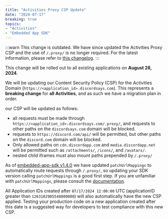 ```yaml
---
title: "Activities Proxy CSP Update"
date: "2024-07-17"
breaking: true
topics:
- "Activities"
- "Embedded App SDK"
---
```


:::warn
This change is outdated. We have since updated the Activities Proxy CSP and the use of `/.proxy/` is no longer required. For the latest information, please refer to [this changelog](/docs/change-log#remove-proxy-from-discord-activity-proxy-path).
:::

This change will be rolled out to all existing applications on **August 28, 2024**.

We will be updating our Content Security Policy (CSP) for the Activities Domain (`https://<application_id>.discordsays.com`). This represents a **breaking change** for **all Activities**, and as such we have a migration plan in order.

our CSP will be updated as follows:

* all requests must be made through `https://<application_id>.discordsays.com/.proxy/`, and requests to other paths on the `discordsays.com` domain will be blocked.
* requests to `https://discord.com/api/` will be permitted, but other paths on the `discord.com` domain will be blocked.
* Only allowed paths on `cdn.discordapp.com` and `media.discordapp.net` will be permitted such as `/attachments/`, `/icons/`, and `/avatars/`.
* nested child iframes must also mount paths prepended by `/.proxy/`

As of [embedded-app-sdk v1.4.0](https://github.com/discord/embedded-app-sdk/releases/tag/v1.4.0) we have updated `patchUrlMappings` to automatically route requests through `/.proxy/`, so updating your SDK version calling `patchUrlMappings` is a good first step. If you are unfamiliar with `patchUrlMappings`, please consult the [documentation](/docs/activities/development-guides/networking#using-external-resources).

All Application IDs created after `07/17/2024 12:00:00` UTC (applicationID greater than `1263102905548800000`) will also automatically have the new CSP applied. Testing your production code on a new application created after this date is a suggested way for developers to test compliance with this new CSP.
